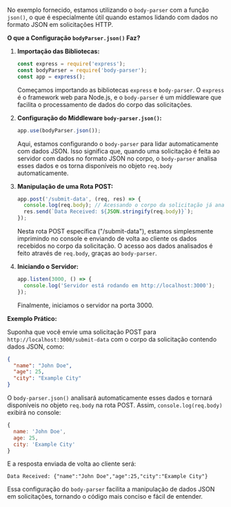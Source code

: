 No exemplo fornecido, estamos utilizando o `body-parser` com a função `json()`, o que é especialmente útil quando estamos lidando com dados no formato JSON em solicitações HTTP.

**O que a Configuração `bodyParser.json()` Faz?**

1. **Importação das Bibliotecas:**
   ```javascript
   const express = require('express');
   const bodyParser = require('body-parser');
   const app = express();
   ```

   Começamos importando as bibliotecas `express` e `body-parser`. O `express` é o framework web para Node.js, e o `body-parser` é um middleware que facilita o processamento de dados do corpo das solicitações.

2. **Configuração do Middleware `body-parser.json()`:**
   ```javascript
   app.use(bodyParser.json());
   ```
   
   Aqui, estamos configurando o `body-parser` para lidar automaticamente com dados JSON. Isso significa que, quando uma solicitação é feita ao servidor com dados no formato JSON no corpo, o `body-parser` analisa esses dados e os torna disponíveis no objeto `req.body` automaticamente.

3. **Manipulação de uma Rota POST:**
   ```javascript
   app.post('/submit-data', (req, res) => {
     console.log(req.body); // Acessando o corpo da solicitação já analisado
     res.send(`Data Received: ${JSON.stringify(req.body)}`);
   });
   ```

   Nesta rota POST específica ("/submit-data"), estamos simplesmente imprimindo no console e enviando de volta ao cliente os dados recebidos no corpo da solicitação. O acesso aos dados analisados é feito através de `req.body`, graças ao `body-parser`.

4. **Iniciando o Servidor:**
   ```javascript
   app.listen(3000, () => {
     console.log('Servidor está rodando em http://localhost:3000');
   });
   ```

   Finalmente, iniciamos o servidor na porta 3000.

**Exemplo Prático:**

Suponha que você envie uma solicitação POST para `http://localhost:3000/submit-data` com o corpo da solicitação contendo dados JSON, como:

```json
{
  "name": "John Doe",
  "age": 25,
  "city": "Example City"
}
```

O `body-parser.json()` analisará automaticamente esses dados e tornará disponíveis no objeto `req.body` na rota POST. Assim, `console.log(req.body)` exibirá no console:

```javascript
{
  name: 'John Doe',
  age: 25,
  city: 'Example City'
}
```

E a resposta enviada de volta ao cliente será:

```
Data Received: {"name":"John Doe","age":25,"city":"Example City"}
```

Essa configuração do `body-parser` facilita a manipulação de dados JSON em solicitações, tornando o código mais conciso e fácil de entender.